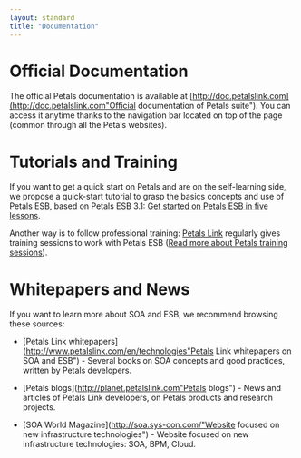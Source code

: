 ```yaml
---
layout: standard
title: "Documentation"
--- 
```

# Official Documentation
The official Petals documentation is available at [http://doc.petalslink.com](http://doc.petalslink.com"Official documentation of Petals suite").
You can access it anytime thanks to the navigation bar located on top of the page (common through all the Petals websites).

# Tutorials and Training
If you want to get a quick start on Petals and are on the self-learning side, we propose a quick-start tutorial to grasp the basics concepts and use of Petals ESB, based on Petals ESB 3.1:
[Get started on Petals ESB in five lessons](http://www.petalslink.com/starting-guide "Get started on Petals ESB in five lessons").

Another way is to follow professional training: [Petals Link](http://www.petalslink.com) regularly gives training sessions to work with Petals ESB ([Read more about Petals training sessions](http://www.petalslink.com/en/services/trainings "Petals Link's professional training sessions about Petals ESB")).

# Whitepapers and News
If you want to learn more about SOA and ESB, we recommend browsing these sources:

* [Petals Link whitepapers](http://www.petalslink.com/en/technologies"Petals Link whitepapers on SOA and ESB") - Several books on SOA concepts and good practices, written by Petals developers.

* [Petals blogs](http://planet.petalslink.com"Petals blogs") - News and articles of Petals Link developers, on Petals products and research projects.

* [SOA World Magazine](http://soa.sys-con.com/"Website focused on new infrastructure technologies") - Website focused on new infrastructure technologies: SOA, BPM, Cloud.
